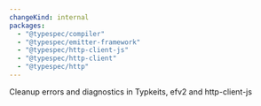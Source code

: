 ```yaml
---
changeKind: internal
packages:
  - "@typespec/compiler"
  - "@typespec/emitter-framework"
  - "@typespec/http-client-js"
  - "@typespec/http-client"
  - "@typespec/http"
---
```


Cleanup errors and diagnostics in Typkeits, efv2 and http-client-js
